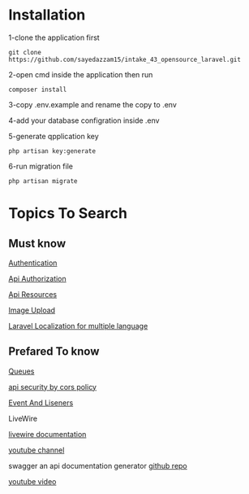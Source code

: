 # Installation

1-clone the application first

    git clone https://github.com/sayedazzam15/intake_43_opensource_laravel.git

2-open cmd inside the application then run

    composer install

3-copy .env.example and rename the copy to .env

4-add your database configration inside .env

5-generate qpplication key

    php artisan key:generate

6-run migration file

    php artisan migrate

# Topics To Search

## Must know

[Authentication](https://laravel.com/docs/10.x/authorization#main-content)

[Api Authorization](https://laravel.com/docs/10.x/sanctum#main-content)

[Api Resources](https://laravel.com/docs/10.x/eloquent-resources#main-content)

[Image Upload](https://larainfo.com/blogs/laravel-9-image-file-upload-example)

[Laravel Localization for multiple language](https://laravel.com/docs/10.x/localization)

## Prefared To know

[Queues](https://laravel.com/docs/10.x/queues)

[api security by cors policy](https://laravel.com/docs/10.x/routing#cors)

[Event And Liseners](https://laravel.com/docs/10.x/events#main-content)

LiveWire

[livewire documentation](https://laravel-livewire.com/)

[youtube channel](https://www.youtube.com/watch?v=xldTvs1BgzA&list=PLe30vg_FG4OQ8b813BDykoYz95Zc3xUWK)

swagger
an api documentation generator
[github repo](https://zircote.github.io/swagger-php/)

[youtube video](https://www.youtube.com/watch?v=zky95P5ytic)
